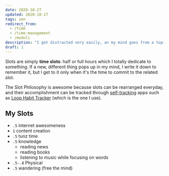 ```yaml
---
date: 2020-10-27
updated: 2020-10-27
tags: zen
redirect_from:
  - /time
  - /time-management
  - /moduli
description: "I get distracted very easily, an my mind goes from a topic to a totally different one in no time. While this can be a great quality to be creative (not so much, in the end), it's a very stressful, time-consuming and unproductive lifestyle. This is why I conceived slots."
draft: 1
---
```

Slots are simply **time slots**: half or full hours which I totally dedicate to something. If a new, different thing pops up in my mind, I write it down to remember it, but I get to it only when it's the time to commit to the related slot.

The Slot Philosophy is awesome because slots can be rearranged everyday, and their accomplishment can be tracked through [self-tracking](/self-tracking) apps such as [Loop Habit Tracker](https://loophabits.org) (which is the one I use).

## My Slots

- `.5` internet awesomeness
- `1` content creation
- `.5` tunz time
- `.5` knowledge
	- reading news
	- reading books
	- listening to music while focusing on words
- `.5-.8` Physical
- `.5` wandering (free the mind)
